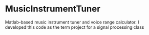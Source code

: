 # MusicInstrumentTuner
Matlab-based music instrument tuner and voice range calculator. I developed this code as the term project for a signal processing class
